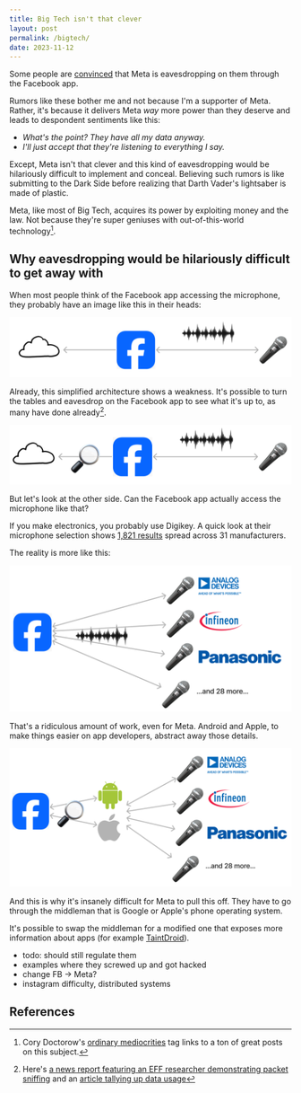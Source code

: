 ```yaml
---
title: Big Tech isn't that clever
layout: post
permalink: /bigtech/
date: 2023-11-12
---
```

Some people are [convinced](https://www.reddit.com/r/privacy/comments/xvhfmw/facebook_is_listening_really/) that Meta is eavesdropping on them through the Facebook app. 

Rumors like these bother me and not because I'm a supporter of Meta. Rather, it's because it delivers Meta *way* more power than they deserve and leads to despondent sentiments like this: 
- *What's the point? They have all my data anyway.*
- *I'll just accept that they're listening to everything I say.*

Except, Meta isn't that clever and this kind of eavesdropping would be hilariously difficult to implement and conceal. Believing such rumors is like submitting to the Dark Side before realizing that Darth Vader's lightsaber is made of plastic. 

Meta, like most of Big Tech, acquires its power by exploiting money and the law. Not because they're super geniuses with out-of-this-world technology[^1]. 

## Why eavesdropping would be hilariously difficult to get away with

When most people think of the Facebook app accessing the microphone, they probably have an image like this in their heads:

![fb-to-internet-1](/assets/fb-to-internet-1.png)

Already, this simplified architecture shows a weakness. It's possible to turn the tables and eavesdrop on the Facebook app to see what it's up to, as many have done already[^2]. 

![fb-to-internet-packet-sniff](/assets/fb-to-internet-packet-sniff.png)

But let's look at the other side. Can the Facebook app actually access the microphone like that? 

If you make electronics, you probably use Digikey. A quick look at their microphone selection shows [1,821 results](https://www.digikey.com/en/products/filter/microphones/158) spread across 31 manufacturers. 

The reality is more like this:

![fb-app-microphone-chaos](/assets/fb-app-microphone-chaos.png)

That's a ridiculous amount of work, even for Meta. Android and Apple, to make things easier on app developers, abstract away those details. 

![fb-to-app-platform-to-mic-monitor](/assets/fb-to-app-platform-to-mic-monitor.png)

And this is why it's insanely difficult for Meta to pull this off. They have to go through the middleman that is Google or Apple's phone operating system. 

It's possible to swap the middleman for a modified one that exposes more information about apps (for example [TaintDroid](http://www.appanalysis.org)). 



- todo: should still regulate them 
- examples where they screwed up and got hacked
- change FB -> Meta? 
- instagram difficulty, distributed systems 

## References

[^1]: Cory Doctorow's [ordinary mediocrities](https://pluralistic.net/tag/ordinary-mediocrities/) tag links to a ton of great posts on this subject. 
[^2]: Here's [a news report featuring an EFF researcher demonstrating packet sniffing](https://www.cbsnews.com/video/are-smartphones-eavesdropping-and-targeting-us-with-ads/)  and an [article tallying up data usage](https://newatlas.com/computers/facebook-not-secretly-listening-conversations/) 

